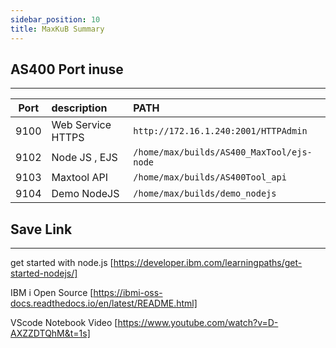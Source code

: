 ```yaml
---
sidebar_position: 10
title: MaxKuB Summary
---
```


## AS400 Port inuse

---
| Port | description       | PATH                                      |
| :--: | :---------------- | :---------------------------------------- |
| 9100 | Web Service HTTPS | `http://172.16.1.240:2001/HTTPAdmin`      |
| 9102 | Node JS , EJS     | `/home/max/builds/AS400_MaxTool/ejs-node` |
| 9103 | Maxtool API       | `/home/max/builds/AS400Tool_api`          |
| 9104 | Demo NodeJS       | `/home/max/builds/demo_nodejs`          |

## Save Link

---
get started with node.js [https://developer.ibm.com/learningpaths/get-started-nodejs/]

IBM i Open Source [https://ibmi-oss-docs.readthedocs.io/en/latest/README.html]

VScode Notebook Video [https://www.youtube.com/watch?v=D-AXZZDTQhM&t=1s]
